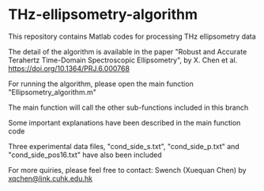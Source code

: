 # THz-ellipsometry-algorithm

This repository contains Matlab codes for processing THz ellipsometry data

The detail of the algorithm is available in the paper "Robust and Accurate Terahertz Time-Domain Spectroscopic Ellipsometry", by X. Chen et al.  https://doi.org/10.1364/PRJ.6.000768

For running the algorithm, please open the main function "Ellipsometry_algorithm.m"

The main function will call the other sub-functions included in this branch

Some important explanations have been described in the main function code

Three experimental data files, "cond_side_s.txt", "cond_side_p.txt" and "cond_side_pos16.txt" have also been included

For more quiries, please feel free to contact: Swench (Xuequan Chen) by xqchen@link.cuhk.edu.hk
